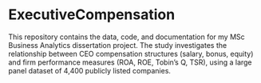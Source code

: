 # ExecutiveCompensation
This repository contains the data, code, and documentation for my MSc Business Analytics dissertation project. The study investigates the relationship between CEO compensation structures (salary, bonus, equity) and firm performance measures (ROA, ROE, Tobin’s Q, TSR), using a large panel dataset of 4,400 publicly listed companies.
